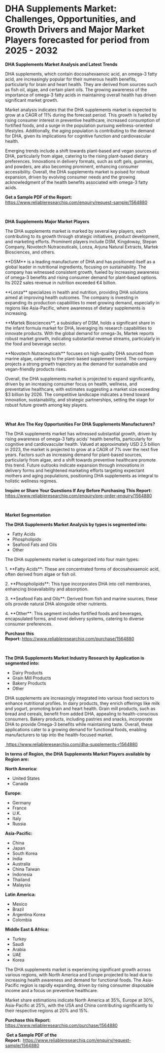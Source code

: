<p><h1>DHA Supplements Market: Challenges, Opportunities, and Growth Drivers and Major Market Players forecasted for period from 2025 - 2032</h1></p><p><strong>DHA Supplements Market Analysis and Latest Trends</strong></p>
<p><p>DHA supplements, which contain docosahexaenoic acid, an omega-3 fatty acid, are increasingly popular for their numerous health benefits, particularly for brain and heart health. They are derived from sources such as fish oil, algae, and certain plant oils. The growing awareness of the importance of omega-3 fatty acids in maintaining overall health has driven significant market growth.</p><p>Market analysis indicates that the DHA supplements market is expected to grow at a CAGR of 11% during the forecast period. This growth is fueled by rising consumer interest in preventive healthcare, increased consumption of fortified foods, and a surge in the population pursuing wellness-oriented lifestyles. Additionally, the aging population is contributing to the demand for DHA, given its implications for cognitive function and cardiovascular health.</p><p>Emerging trends include a shift towards plant-based and vegan sources of DHA, particularly from algae, catering to the rising plant-based dietary preferences. Innovations in delivery formats, such as soft gels, gummies, and powders, are also becoming prominent, enhancing consumer accessibility. Overall, the DHA supplements market is poised for robust expansion, driven by evolving consumer needs and the growing acknowledgment of the health benefits associated with omega-3 fatty acids.</p></p>
<p><strong>Get a Sample PDF of the Report:&nbsp;</strong> <a href="https://www.reliableresearchiq.com/enquiry/request-sample/1564880?utm_campaign=3120&utm_medium=2&utm_source=Github&utm_content=ia&utm_term=19042025&utm_id=dha-supplements">https://www.reliableresearchiq.com/enquiry/request-sample/1564880</a></p>
<p>&nbsp;</p>
<p><strong>DHA Supplements Major Market Players</strong></p>
<p><p>The DHA supplements market is marked by several key players, each contributing to its growth through strategic initiatives, product development, and marketing efforts. Prominent players include DSM, Kingdoway, Stepan Company, Novotech Nutraceuticals, Lonza, Arjuna Natural Extracts, Martek Biosciences, and others.</p><p>**DSM** is a leading manufacturer of DHA and has positioned itself as a global leader in nutritional ingredients, focusing on sustainability. The company has witnessed consistent growth, fueled by increasing awareness of omega-3 benefits and rising consumer demand for plant-based options. Its 2022 sales revenue in nutrition exceeded €4 billion.</p><p>**Lonza** specializes in health and nutrition, providing DHA solutions aimed at improving health outcomes. The company is investing in expanding its production capabilities to meet growing demand, especially in regions like Asia-Pacific, where awareness of dietary supplements is increasing.</p><p>**Martek Biosciences**, a subsidiary of DSM, holds a significant share in the infant formula market for DHA, leveraging its research capabilities to innovate products. With the global demand for omega-3s, Martek reports robust market growth, indicating substantial revenue streams, particularly in the food and beverage sector.</p><p>**Novotech Nutraceuticals** focuses on high-quality DHA sourced from marine algae, catering to the plant-based supplement trend. The company projects a strong growth trajectory as the demand for sustainable and vegan-friendly products rises.</p><p>Overall, the DHA supplements market is projected to expand significantly, driven by an increasing consumer focus on health, wellness, and preventative healthcare, with estimates suggesting a market size exceeding $3 billion by 2026. The competitive landscape indicates a trend toward innovation, sustainability, and strategic partnerships, setting the stage for robust future growth among key players.</p></p>
<p>&nbsp;</p>
<p><strong>What Are The Key Opportunities For DHA Supplements Manufacturers?</strong></p>
<p><p>The DHA supplements market has witnessed substantial growth, driven by rising awareness of omega-3 fatty acids' health benefits, particularly for cognitive and cardiovascular health. Valued at approximately USD 2.5 billion in 2023, the market is projected to grow at a CAGR of 7% over the next five years. Factors such as increasing demand for plant-based sources, particularly from algae, and a shift towards preventive healthcare promote this trend. Future outlooks indicate expansion through innovations in delivery forms and heightened marketing efforts targeting expectant mothers and aging populations, positioning DHA supplements as integral to holistic wellness regimes.</p></p>
<p><strong>Inquire or Share Your Questions If Any Before Purchasing This Report:</strong> <a href="https://www.reliableresearchiq.com/enquiry/pre-order-enquiry/1564880?utm_campaign=3120&utm_medium=2&utm_source=Github&utm_content=ia&utm_term=19042025&utm_id=dha-supplements">https://www.reliableresearchiq.com/enquiry/pre-order-enquiry/1564880</a></p>
<p>&nbsp;</p>
<p><strong>Market Segmentation</strong></p>
<p><strong>The DHA Supplements Market Analysis by types is segmented into:</strong></p>
<p><ul><li>Fatty Acids</li><li>Phospholipids</li><li>Seafood Fats and Oils</li><li>Other</li></ul></p>
<p><p>The DHA supplements market is categorized into four main types: </p><p>1. **Fatty Acids**: These are concentrated forms of docosahexaenoic acid, often derived from algae or fish oil.</p><p>   </p><p>2. **Phospholipids**: This type incorporates DHA into cell membranes, enhancing bioavailability and absorption.</p><p>3. **Seafood Fats and Oils**: Derived from fish and marine sources, these oils provide natural DHA alongside other nutrients.</p><p>4. **Other**: This segment includes fortified foods and beverages, encapsulated forms, and novel delivery systems, catering to diverse consumer preferences.</p></p>
<p><strong>Purchase this Report:&nbsp;</strong><a href="https://www.reliableresearchiq.com/purchase/1564880?utm_campaign=3120&utm_medium=2&utm_source=Github&utm_content=ia&utm_term=19042025&utm_id=dha-supplements">https://www.reliableresearchiq.com/purchase/1564880</a></p>
<p>&nbsp;</p>
<p><strong>The DHA Supplements Market Industry Research by Application is segmented into:</strong></p>
<p><ul><li>Dairy Products</li><li>Grain Mill Products</li><li>Bakery Products</li><li>Other</li></ul></p>
<p><p>DHA supplements are increasingly integrated into various food sectors to enhance nutritional profiles. In dairy products, they enrich offerings like milk and yogurt, promoting brain and heart health. Grain mill products, such as bread and cereals, benefit from added DHA, appealing to health-conscious consumers. Bakery products, including pastries and snacks, incorporate DHA to provide Omega-3 benefits while maintaining taste. Overall, these applications cater to a growing demand for functional foods, enabling manufacturers to tap into the health-focused market.</p></p>
<p><a href="https://www.reliableresearchiq.com/dha-supplements-r1564880?utm_campaign=3120&utm_medium=2&utm_source=Github&utm_content=ia&utm_term=19042025&utm_id=dha-supplements">&nbsp;https://www.reliableresearchiq.com/dha-supplements-r1564880</a></p>
<p><strong>In terms of Region, the DHA Supplements Market Players available by Region are:</strong></p>
<p>
    <p> <strong> North America: </strong>
        <ul>
            <li>United States</li>
            <li>Canada</li>
        </ul>
        </p> 
    <p> <strong> Europe: </strong>
        <ul>
            <li>Germany</li>
            <li>France</li>
            <li>U.K.</li>
            <li>Italy</li>
            <li>Russia</li>
        </ul>
        </p> 
    <p> <strong> Asia-Pacific: </strong>
        <ul>
            <li>China</li>
            <li>Japan</li>
            <li>South Korea</li>
            <li>India</li>
            <li>Australia</li>
            <li>China Taiwan</li>
            <li>Indonesia</li>
            <li>Thailand</li>
            <li>Malaysia</li>
        </ul>
        </p> 
    <p> <strong> Latin America: </strong>
        <ul>
            <li>Mexico</li>
            <li>Brazil</li>
            <li>Argentina Korea</li>
            <li>Colombia</li>
        </ul>
        </p> 
    <p> <strong> Middle East & Africa: </strong>
        <ul>
            <li>Turkey</li>
            <li>Saudi</li>
            <li>Arabia</li>
            <li>UAE</li>
            <li>Korea</li>
        </ul>
    </p>
    </p>
<p><p>The DHA supplements market is experiencing significant growth across various regions, with North America and Europe projected to lead due to increasing health awareness and demand for functional foods. The Asia-Pacific region is rapidly expanding, driven by rising consumer disposable income and a focus on preventive healthcare. </p><p>Market share estimations indicate North America at 35%, Europe at 30%, Asia-Pacific at 25%, with the USA and China contributing significantly to their respective regions at 20% and 15%.</p></p>
<p><strong>Purchase this Report: </strong><a href="https://www.reliableresearchiq.com/purchase/1564880?utm_campaign=3120&utm_medium=2&utm_source=Github&utm_content=ia&utm_term=19042025&utm_id=dha-supplements">https://www.reliableresearchiq.com/purchase/1564880</a></p>
<p>&nbsp;<strong>Get a Sample PDF of the Report:&nbsp;&nbsp;</strong><a href="https://www.reliableresearchiq.com/enquiry/request-sample/1564880?utm_campaign=3120&utm_medium=2&utm_source=Github&utm_content=ia&utm_term=19042025&utm_id=dha-supplements">https://www.reliableresearchiq.com/enquiry/request-sample/1564880</a></p>
<p><strong></strong></p>
<p><p></p><p></p><p></p></p>